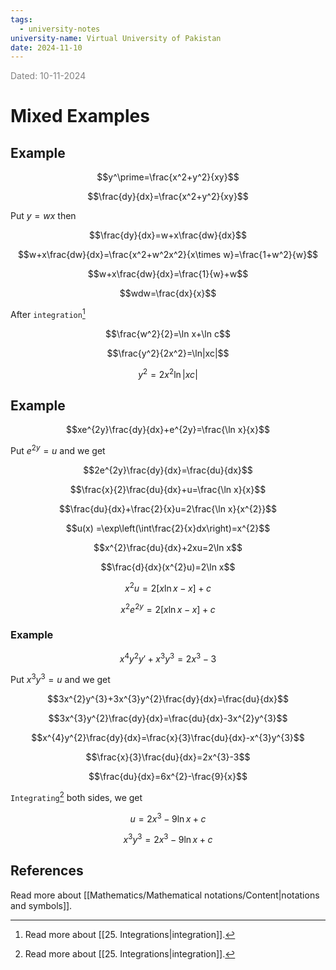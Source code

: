 ```yaml
---
tags:
  - university-notes
university-name: Virtual University of Pakistan
date: 2024-11-10
---
```


<span style="color: gray;">Dated: 10-11-2024</span>

# Mixed Examples

## Example

$$y^\prime=\frac{x^2+y^2}{xy}$$

$$\frac{dy}{dx}=\frac{x^2+y^2}{xy}$$

Put $y = wx$ then  

$$\frac{dy}{dx}=w+x\frac{dw}{dx}$$

$$w+x\frac{dw}{dx}=\frac{x^2+w^2x^2}{x\times w}=\frac{1+w^2}{w}$$

$$w+x\frac{dw}{dx}=\frac{1}{w}+w$$

$$wdw=\frac{dx}{x}$$

After `integration`[^1]  

$$\frac{w^2}{2}=\ln x+\ln c$$

$$\frac{y^2}{2x^2}=\ln|xc|$$

$$y^2=2x^2\ln|xc|$$

## Example

$$xe^{2y}\frac{dy}{dx}+e^{2y}=\frac{\ln x}{x}$$

Put $e^{2y} = u$ and we get  

$$2e^{2y}\frac{dy}{dx}=\frac{du}{dx}$$

$$\frac{x}{2}\frac{du}{dx}+u=\frac{\ln x}{x}$$

$$\frac{du}{dx}+\frac{2}{x}u=2\frac{\ln x}{x^{2}}$$

$$u(x) =\exp\left(\int\frac{2}{x}dx\right)=x^{2}$$

$$x^{2}\frac{du}{dx}+2xu=2\ln x$$

$$\frac{d}{dx}(x^{2}u)=2\ln x$$

$$x^{2}u=2[x \ln x-x]+c$$

$$x^{2}e^{2y}=2[x \ln x-x]+c$$

### Example

$$x^4y^2y'+x^3y^3=2x^3-3$$

Put $x^3y^3 = u$ and we get  

$$3x^{2}y^{3}+3x^{3}y^{2}\frac{dy}{dx}=\frac{du}{dx}$$

$$3x^{3}y^{2}\frac{dy}{dx}=\frac{du}{dx}-3x^{2}y^{3}$$

$$x^{4}y^{2}\frac{dy}{dx}=\frac{x}{3}\frac{du}{dx}-x^{3}y^{3}$$

$$\frac{x}{3}\frac{du}{dx}=2x^{3}-3$$

$$\frac{du}{dx}=6x^{2}-\frac{9}{x}$$

`Integrating`[^1] both sides, we get  

$$u=2x^3-9\ln x+c$$

$$x^3y^3=2x^3-9\ln x+c$$

## References

Read more about [[Mathematics/Mathematical notations/Content|notations and symbols]].

[^1]: Read more about [[25. Integrations|integration]].